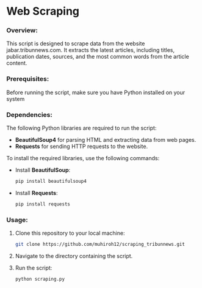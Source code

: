 # Web Scraping

### Overview:
This script is designed to scrape data from the website jabar.tribunnews.com. It extracts the latest articles, including titles, publication dates, sources, and the most common words from the article content.

### Prerequisites:
Before running the script, make sure you have Python installed on your system

### Dependencies:
The following Python libraries are required to run the script:

- **BeautifulSoup4** for parsing HTML and extracting data from web pages.
- **Requests** for sending HTTP requests to the website.

To install the required libraries, use the following commands:

- Install **BeautifulSoup**:
    ```bash
    pip install beautifulsoup4
    ```

- Install **Requests**:
    ```bash
    pip install requests
    ```

### Usage:
1. Clone this repository to your local machine:
    ```bash
    git clone https://github.com/muhiroh12/scraping_tribunnews.git
    ```

2. Navigate to the directory containing the script.

3. Run the script:
    ```bash
    python scraping.py
    ```
